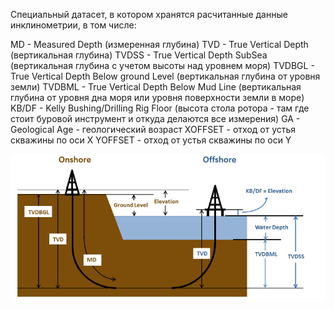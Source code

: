 
Специальный датасет, в котором хранятся расчитанные данные инклинометрии, в том числе:

MD - Measured Depth (измеренная глубина)
TVD - True Vertical Depth (вертикальная глубина)
TVDSS - True Vertical Depth SubSea (вертикальная глубина с учетом высоты над уровнем моря)
TVDBGL - True Vertical Depth Below ground Level (вертикальная глубина от уровня земли)
TVDBML - True Vertical Depth Below Mud Line (вертикальная глубина от уровня дна моря или уровня поверхности земли в море)
KB/DF - Kelly Bushing/Drilling Rig Floor (высота стола ротора - там где стоит буровой инструмент и откуда делаются все измерения)
GA - Geological Age - геологический возраст
XOFFSET - отход от устья скважины по оси X
YOFFSET - отход от устья скважины по оси Y


![](files/TVD_scheme.png)